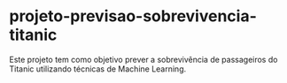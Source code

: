 # projeto-previsao-sobrevivencia-titanic
Este projeto tem como objetivo prever a sobrevivência de passageiros do Titanic utilizando técnicas de Machine Learning.
